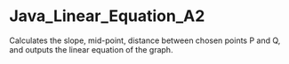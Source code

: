 # Java_Linear_Equation_A2

Calculates the slope, mid-point, distance between chosen points P and Q, and outputs the linear equation of the graph.
